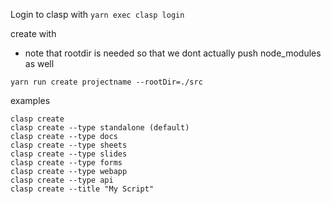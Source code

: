 Login to clasp with
`yarn exec clasp login`

create with

- note that rootdir is needed so that we dont actually push node_modules as well

`yarn run create projectname --rootDir=./src`

examples

```
clasp create
clasp create --type standalone (default)
clasp create --type docs
clasp create --type sheets
clasp create --type slides
clasp create --type forms
clasp create --type webapp
clasp create --type api
clasp create --title "My Script"
```
